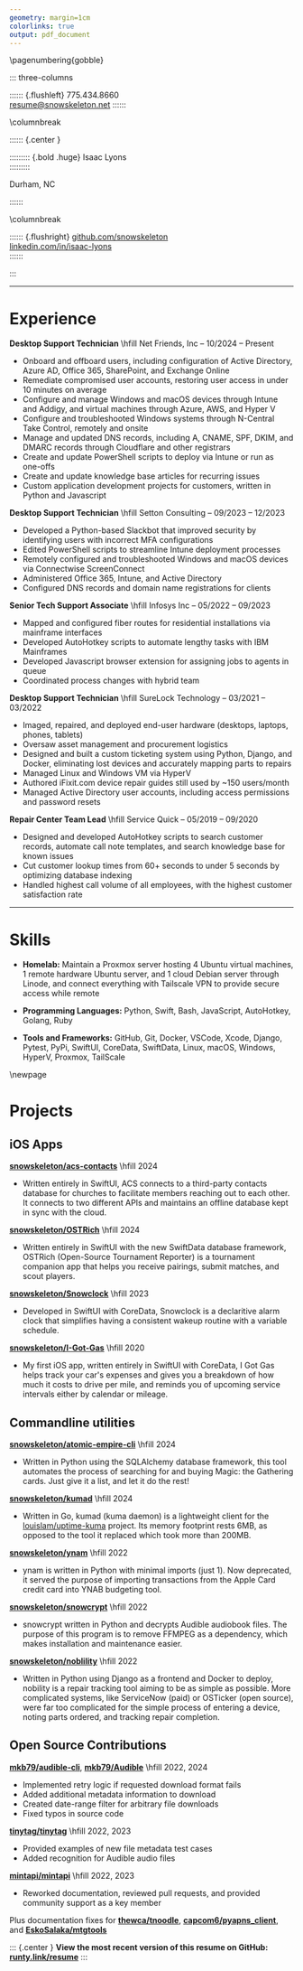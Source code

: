 ```yaml
---
geometry: margin=1cm
colorlinks: true
output: pdf_document
---
```

\pagenumbering{gobble}

::: three-columns

:::::: {.flushleft}
775.434.8660  
[resume@snowskeleton.net](mailto:resume@snowskeleton.net)
::::::

\columnbreak

:::::: {.center }

::::::::: {.bold .huge}
Isaac Lyons  
:::::::::

Durham, NC

::::::

\columnbreak

:::::: {.flushright}
[github.com/snowskeleton](https://github.com/snowskeleton)  
[linkedin.com/in/isaac-lyons](https://linkedin.com/in/isaac-lyons)  
::::::

:::

___
# Experience

**Desktop Support Technician**
\hfill
Net Friends, Inc
–
10/2024 – Present

- Onboard and offboard users, including configuration of Active Directory, Azure AD, Office 365, SharePoint, and Exchange Online
- Remediate compromised user accounts, restoring user access in under 10 minutes on average
- Configure and manage Windows and macOS devices through Intune and Addigy, and virtual machines through Azure, AWS, and Hyper V
- Configure and troubleshooted Windows systems through N-Central Take Control, remotely and onsite
- Manage and updated DNS records, including A, CNAME, SPF, DKIM, and DMARC records through Cloudflare and other registrars
- Create and update PowerShell scripts to deploy via Intune or run as one-offs
- Create and update knowledge base articles for recurring issues
- Custom application development projects for customers, written in Python and Javascript


**Desktop Support Technician**
\hfill
Setton Consulting
–
09/2023 – 12/2023

- Developed a Python-based Slackbot that improved security by identifying users with incorrect MFA configurations
- Edited PowerShell scripts to streamline Intune deployment processes
- Remotely configured and troubleshooted Windows and macOS devices via Connectwise ScreenConnect
- Administered Office 365, Intune, and Active Directory
- Configured DNS records and domain name registrations for clients


**Senior Tech Support Associate**
\hfill
Infosys Inc
–
05/2022 – 09/2023

- Mapped and configured fiber routes for residential installations via mainframe interfaces
- Developed AutoHotkey scripts to automate lengthy tasks with IBM Mainframes
- Developed Javascript browser extension for assigning jobs to agents in queue
- Coordinated process changes with hybrid team


**Desktop Support Technician**
\hfill
SureLock Technology
–
03/2021 – 03/2022

- Imaged, repaired, and deployed end-user hardware (desktops, laptops, phones, tablets)
- Oversaw asset management and procurement logistics
- Designed and built a custom ticketing system using Python, Django, and Docker,
eliminating lost devices and accurately mapping parts to repairs
- Managed Linux and Windows VM via HyperV
- Authored iFixit.com device repair guides still used by ~150 users/month
- Managed Active Directory user accounts, including access permissions and password resets


**Repair Center Team Lead**
\hfill
Service Quick
–
05/2019 – 09/2020

- Designed and developed AutoHotkey scripts to search customer records, automate call note templates, and search knowledge base for known issues
- Cut customer lookup times from 60+ seconds to under 5 seconds by optimizing database indexing
- Handled highest call volume of all employees, with the highest customer satisfaction rate

___

# Skills

- **Homelab:**
Maintain a Proxmox server hosting 4 Ubuntu virtual machines,
1 remote hardware Ubuntu server,
and 1 cloud Debian server through Linode,
and connect everything with Tailscale VPN to provide secure access while remote

- **Programming Languages:**
Python, Swift, Bash, JavaScript, AutoHotkey, Golang, Ruby

- **Tools and Frameworks:**
GitHub, Git, Docker, VSCode, Xcode, Django, Pytest, PyPi, SwiftUI, CoreData, SwiftData, Linux, macOS, Windows, HyperV, Proxmox, TailScale


\newpage


# Projects

## iOS Apps

**[snowskeleton/acs-contacts](https://github.com/snowskeleton/acs-contacts)**
\hfill
2024

-  Written entirely in SwiftUI,
ACS connects to a third-party contacts database for churches to facilitate members reaching out to each other.
It connects to two different APIs and maintains an offline database kept in sync with the cloud.

**[snowskeleton/OSTRich](https://github.com/snowskeleton/ostrich-ios)**
\hfill
2024

-  Written entirely in SwiftUI with the new SwiftData database framework,
OSTRich (Open-Source Tournament Reporter) is a tournament companion app that helps you receive pairings, submit matches, and scout players.


**[snowskeleton/Snowclock](https://github.com/snowskeleton/Snowclock)**
\hfill
2023

- Developed in SwiftUI with CoreData, Snowclock is a declaritive alarm clock that simplifies having a consistent wakeup routine with a variable schedule.


**[snowskeleton/I-Got-Gas](https://github.com/snowskeleton/I-Got-Gas)**
\hfill
2020

- My first iOS app, written entirely in SwiftUI with CoreData,
I Got Gas helps track your car's expenses and gives you a breakdown of how much it costs to drive per mile,
and reminds you of upcoming service intervals either by calendar or mileage.


## Commandline utilities

**[snowskeleton/atomic-empire-cli](https://github.com/snowskeleton/atomic-empire-cli)**
\hfill
2024

- Written in Python using the SQLAlchemy database framework,
this tool automates the process of searching for and buying Magic: the Gathering cards.
Just give it a list, and let it do the rest!


**[snowskeleton/kumad](https://github.com/snowskeleton/kumad)**
\hfill
2024

- Written in Go, kumad (kuma daemon) is a lightweight client for the [louislam/uptime-kuma](https://github.com/louislam/uptime-kuma) project.
Its memory footprint rests 6MB, as opposed to the tool it replaced which took more than 200MB.


**[snowskeleton/ynam](https://github.com/snowskeleton/ynam)**
\hfill
2022

- ynam is written in Python with minimal imports (just 1).
Now deprecated, it served the purpose of importing transactions from the Apple Card credit card into YNAB budgeting tool.


**[snowskeleton/snowcrypt](https://github.com/snowskeleton/snowcrypt)**
\hfill
2022

- snowcrypt written in Python and decrypts Audible audiobook files.
The purpose of this program is to remove FFMPEG as a dependency,
which makes installation and maintenance easier.


**[snowskeleton/noblility](https://github.com/snowskeleton/nobility)**
\hfill
2022

- Written in Python using Django as a frontend and Docker to deploy,
nobility is a repair tracking tool aiming to be as simple as possible.
More complicated systems, like ServiceNow (paid) or OSTicker (open source), were far too complicated
for the simple process of entering a device, noting parts ordered, and tracking repair completion.


## Open Source Contributions


**[mkb79/audible-cli](https://github.com/mkb79/audible-cli)**,
**[mkb79/Audible](https://github.com/mkb79/Audible)**
\hfill
2022, 2024

- Implemented retry logic if requested download format fails
- Added additional metadata information to download
- Created date-range filter for arbitrary file downloads
- Fixed typos in source code


**[tinytag/tinytag](https://github.com/tinytag/tinytag)**
\hfill
2022, 2023

- Provided examples of new file metadata test cases
- Added recognition for Audible audio files


**[mintapi/mintapi](https://github.com/mintapi/mintapi)**
\hfill
2022, 2023

- Reworked documentation, reviewed pull requests, and provided community support as a key member


Plus documentation fixes for **[thewca/tnoodle](https://github.com/thewca/tnoodle)**,
**[capcom6/pyapns_client](https://github.com/capcom6/pyapns_client)**,
and **[EskoSalaka/mtgtools](https://github.com/EskoSalaka/mtgtools)**

::: {.center }
**View the most recent version of this resume on GitHub: [runty.link/resume](https://runty.link/resume)**
:::
